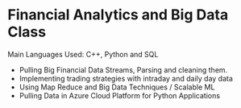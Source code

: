 # Financial Analytics and Big Data Class
Main Languages Used: C++, Python and SQL

- Pulling Big Financial Data Streams, Parsing and cleaning them.
- Implementing trading strategies with intraday and daily day data
- Using Map Reduce and Big Data Techniques / Scalable ML
- Pulling Data in Azure Cloud Platform for Python Applications
